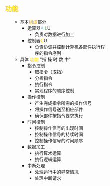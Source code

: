 <div style="float: left; width: 64%; padding: 1%;">

##  <span style="color: Gold;">功能  

<ul>

  - 基本<span style="color: Goldenrod;">组成</span>部分
    - 运算器<span style="color: LightSkyBlue;">A</span> <span style="color: LimeGreen;">L</span>U
      - 负责对数据进行加工
    - 控制器<span style="color: Gold;">C</span>U
      - 负责协调并控制计算机各部件执行程序的指令序列
  - 具体 <span style="color: Gold;">功能</span>
  "指 操 时 数 中"
    - 指令控制
      - 取指令（取指）
      - 分析指令
      - 执行指令
      - 实现程序的顺序控制
    - 操作控制
      - 产生完成指令所需的操作信号
      - 将操作信号送至相应部件
      - 确保部件按指令要求执行
    - 时间控制
      - 控制操作信号的出现时间
      - 控制操作信号的持续时间
      - 控制操作信号的时间顺序
    - 数据加工
      - 执行算术运算
      - 执行逻辑运算
    - 中断处理
      - 处理运行中的异常情况
      - 处理中断请求
</ul>
</div>
<div style="float: right; width: 26%; padding: 1%;">

</div>
<div style="clear: both;"></div>
